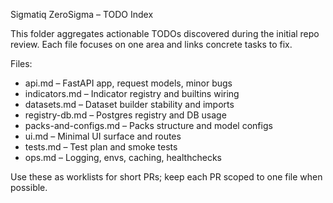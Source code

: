 Sigmatiq ZeroSigma – TODO Index

This folder aggregates actionable TODOs discovered during the initial repo review. Each file focuses on one area and links concrete tasks to fix.

Files:
- api.md – FastAPI app, request models, minor bugs
- indicators.md – Indicator registry and builtins wiring
- datasets.md – Dataset builder stability and imports
- registry-db.md – Postgres registry and DB usage
- packs-and-configs.md – Packs structure and model configs
- ui.md – Minimal UI surface and routes
- tests.md – Test plan and smoke tests
- ops.md – Logging, envs, caching, healthchecks

Use these as worklists for short PRs; keep each PR scoped to one file when possible.

